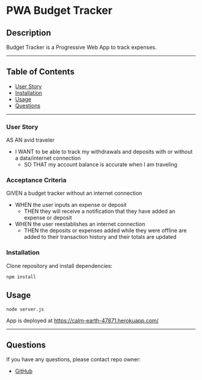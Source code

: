 # PWA Budget Tracker

## Description

Budget Tracker is a Progressive Web App to track expenses.

---

## Table of Contents

- [User Story](###user_story)
- [Installation](#installation)
- [Usage](#usage)
- [Questions](#questions)

---

### User Story
AS AN avid traveler
- I WANT to be able to track my withdrawals and deposits with or without a data/internet connection
    - SO THAT my account balance is accurate when I am traveling 

### Acceptance Criteria

GIVEN a budget tracker without an internet connection
- WHEN the user inputs an expense or deposit
    - THEN they will receive a notification that they have added an expense or deposit
- WHEN the user reestablishes an internet connection
    - THEN the deposits or expenses added while they were offline are added to their transaction history and their totals are updated

### Installation

Clone repository and install dependencies:

```
npm install
```

## Usage

```
node server.js
```

App is deployed at https://calm-earth-47871.herokuapp.com/ 

---

## Questions

If you have any questions, please contact repo owner:

- [GitHub](https:/github.com/squeakymatter)
